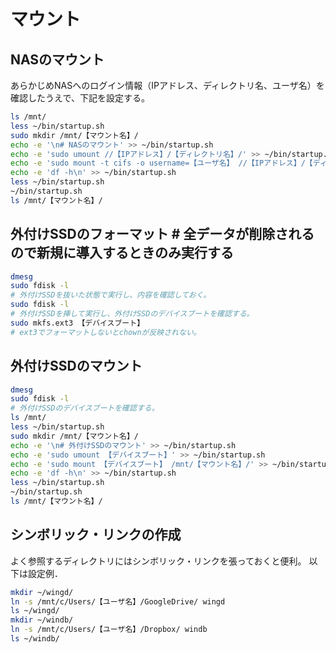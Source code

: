 # マウント

## NASのマウント
あらかじめNASへのログイン情報（IPアドレス、ディレクトリ名、ユーザ名）を確認したうえで、下記を設定する。
```bash
ls /mnt/
less ~/bin/startup.sh
sudo mkdir /mnt/【マウント名】/
echo -e '\n# NASのマウント' >> ~/bin/startup.sh
echo -e 'sudo umount //【IPアドレス】/【ディレクトリ名】/' >> ~/bin/startup.sh
echo -e 'sudo mount -t cifs -o username=【ユーザ名】 //【IPアドレス】/【ディレクトリ名】/ /mnt/【マウント名】/' >> ~/bin/startup.sh
echo -e 'df -h\n' >> ~/bin/startup.sh
less ~/bin/startup.sh
~/bin/startup.sh
ls /mnt/【マウント名】/
```

## 外付けSSDのフォーマット # 全データが削除されるので新規に導入するときのみ実行する
```bash
dmesg
sudo fdisk -l
# 外付けSSDを抜いた状態で実行し、内容を確認しておく。
sudo fdisk -l
# 外付けSSDを挿して実行し、外付けSSDのデバイスブートを確認する。
sudo mkfs.ext3 【デバイスブート】
# ext3でフォーマットしないとchownが反映されない。
```

## 外付けSSDのマウント
```bash
dmesg
sudo fdisk -l
# 外付けSSDのデバイスブートを確認する。
ls /mnt/
less ~/bin/startup.sh
sudo mkdir /mnt/【マウント名】/
echo -e '\n# 外付けSSDのマウント' >> ~/bin/startup.sh
echo -e 'sudo umount 【デバイスブート】' >> ~/bin/startup.sh
echo -e 'sudo mount 【デバイスブート】 /mnt/【マウント名】/' >> ~/bin/startup.sh
echo -e 'df -h\n' >> ~/bin/startup.sh
less ~/bin/startup.sh
~/bin/startup.sh
ls /mnt/【マウント名】/
```

## シンボリック・リンクの作成
よく参照するディレクトリにはシンボリック・リンクを張っておくと便利。
以下は設定例．
```bash
mkdir ~/wingd/
ln -s /mnt/c/Users/【ユーザ名】/GoogleDrive/ wingd
ls ~/wingd/
mkdir ~/windb/
ln -s /mnt/c/Users/【ユーザ名】/Dropbox/ windb
ls ~/windb/
```
